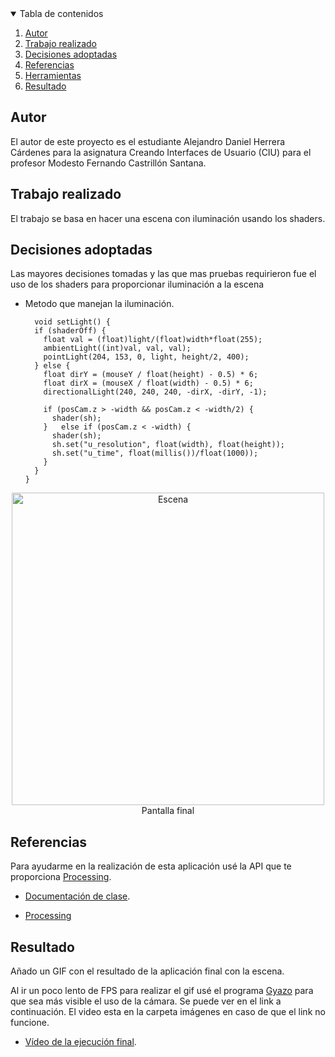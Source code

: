 <!-- TABLE OF CONTENTS -->
<details open="open">
  <summary>Tabla de contenidos</summary>
  <ol>
    <li>
      <a href="#Autor">Autor</a>
    </li>
    <li>
      <a href="#Trabajo realizado">Trabajo realizado</a>
    </li>
    <li><a href="#decisiones-adoptadas">Decisiones adoptadas</a></li>
    <li><a href="#referencias">Referencias</a></li>
    <li><a href="#herramientas">Herramientas</a></li>
    <li><a href="#resultado">Resultado</a></li>
  </ol>
</details>




## Autor

El autor de este proyecto es el estudiante Alejandro Daniel Herrera Cárdenes para la asignatura Creando Interfaces de Usuario (CIU) para el profesor Modesto Fernando Castrillón Santana. 


## Trabajo realizado

El trabajo se basa en hacer una escena con iluminación usando los shaders.

## Decisiones adoptadas

Las mayores decisiones tomadas y las que mas pruebas requirieron fue el uso de los shaders para proporcionar iluminación a la escena


* Metodo que manejan la iluminación.
  ```
    void setLight() {
    if (shaderOff) {
      float val = (float)light/(float)width*float(255);
      ambientLight((int)val, val, val);
      pointLight(204, 153, 0, light, height/2, 400);
    } else {
      float dirY = (mouseY / float(height) - 0.5) * 6;
      float dirX = (mouseX / float(width) - 0.5) * 6;
      directionalLight(240, 240, 240, -dirX, -dirY, -1);

      if (posCam.z > -width && posCam.z < -width/2) {
        shader(sh);
      }   else if (posCam.z < -width) {
        shader(sh);
        sh.set("u_resolution", float(width), float(height));
        sh.set("u_time", float(millis())/float(1000));
      }
    }
  }

 <p align="center"><img src="images/escena.png" alt="Escena" width="500" height="500"></br>Pantalla final</p>
 


## Referencias

Para ayudarme en la realización de esta aplicación usé la API que te proporciona [Processing](https://www.processing.org/).

* [Documentación de clase](https://ncvt-aep.ulpgc.es/cv/ulpgctp21/pluginfile.php/412240/mod_resource/content/40/CIU_Pr_cticas.pdf).

* [Processing](https://www.processing.org/)




## Resultado

Añado un GIF con el resultado de la aplicación final con la escena.

Al ir un poco lento de FPS para realizar el gif usé el programa [Gyazo](https://gyazo.com/) para que sea más visible el uso de la cámara. Se puede ver en el link a continuación. El video esta en la carpeta imágenes en caso de que el link no funcione.
* [Vídeo de la ejecución final](https://gyazo.com/b0c0437340d0e4422d5ea568c0fe34ac).
